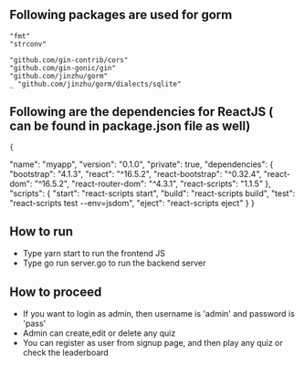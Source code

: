 ## Following packages are used for gorm	

	"fmt"
	"strconv"

	"github.com/gin-contrib/cors"
	"github.com/gin-gonic/gin"
	"github.com/jinzhu/gorm"
	_ "github.com/jinzhu/gorm/dialects/sqlite"


## Following are the dependencies for ReactJS ( can be found in package.json file as well)
	{
  "name": "myapp",
  "version": "0.1.0",
  "private": true,
  "dependencies": {
    "bootstrap": "4.1.3",
    "react": "^16.5.2",
    "react-bootstrap": "^0.32.4",
    "react-dom": "^16.5.2",
    "react-router-dom": "^4.3.1",
    "react-scripts": "1.1.5"
  },
  "scripts": {
    "start": "react-scripts start",
    "build": "react-scripts build",
    "test": "react-scripts test --env=jsdom",
    "eject": "react-scripts eject"
  }
}
 
## How to run
* Type yarn start to run the frontend JS
* Type go run server.go to run the backend server

## How to proceed
* If you want to login as admin, then username is 'admin' and password is 'pass'
* Admin can create,edit or delete any quiz
* You can register as user from signup page, and then play any quiz or check the leaderboard